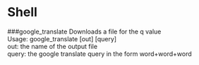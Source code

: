 Shell
=====

###google_translate
Downloads a file for the q value  <br>
Usage:
google_translate [out] [query] <br>
out: the name of the output file <br>
query: the google translate query in the form word+word+word

